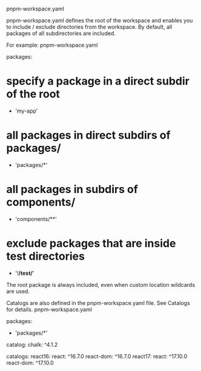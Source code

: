pnpm-workspace.yaml

pnpm-workspace.yaml defines the root of the workspace and enables you to include / exclude directories from the workspace. By default, all packages of all subdirectories are included.

For example:
pnpm-workspace.yaml

packages:

# specify a package in a direct subdir of the root

- 'my-app'

# all packages in direct subdirs of packages/

- 'packages/\*'

# all packages in subdirs of components/

- 'components/\*\*'

# exclude packages that are inside test directories

- '!**/test/**'

The root package is always included, even when custom location wildcards are used.

Catalogs are also defined in the pnpm-workspace.yaml file. See Catalogs for details.
pnpm-workspace.yaml

packages:

- 'packages/\*'

catalog:
chalk: ^4.1.2

catalogs:
react16:
react: ^16.7.0
react-dom: ^16.7.0
react17:
react: ^17.10.0
react-dom: ^17.10.0
